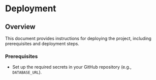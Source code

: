 # Deployment

## Overview

This document provides instructions for deploying the project, including prerequisites and deployment steps.

### **Prerequisites**

- Set up the required secrets in your GitHub repository (e.g., `DATABASE_URL`).
